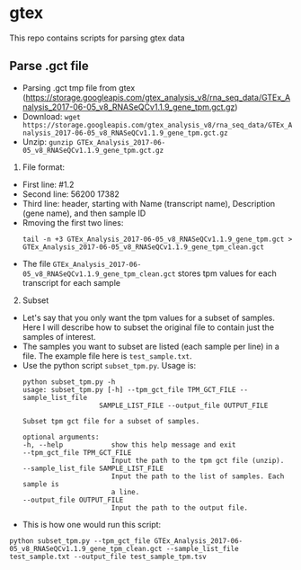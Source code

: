 # gtex
This repo contains scripts for parsing gtex data

## Parse .gct file
- Parsing .gct tmp file from gtex (https://storage.googleapis.com/gtex_analysis_v8/rna_seq_data/GTEx_Analysis_2017-06-05_v8_RNASeQCv1.1.9_gene_tpm.gct.gz)
- Download: `wget https://storage.googleapis.com/gtex_analysis_v8/rna_seq_data/GTEx_Analysis_2017-06-05_v8_RNASeQCv1.1.9_gene_tpm.gct.gz`
- Unzip: `gunzip GTEx_Analysis_2017-06-05_v8_RNASeQCv1.1.9_gene_tpm.gct.gz`
1. File format:
- First line: #1.2
- Second line: 56200   17382
- Third line: header, starting with Name (transcript name), Description (gene name), and then sample ID
- Rmoving the first two lines:
  ```
  tail -n +3 GTEx_Analysis_2017-06-05_v8_RNASeQCv1.1.9_gene_tpm.gct > GTEx_Analysis_2017-06-05_v8_RNASeQCv1.1.9_gene_tpm_clean.gct
  ```
- The file `GTEx_Analysis_2017-06-05_v8_RNASeQCv1.1.9_gene_tpm_clean.gct` stores tpm values for each transcript for each sample
2. Subset 
- Let's say that you only want the tpm values for a subset of samples. Here I will describe how to subset the original file to contain just the samples of interest. 
- The samples you want to subset are listed (each sample per line) in a file. The example file here is `test_sample.txt`. 
- Use the python script `subset_tpm.py`. Usage is:
  ```
  python subset_tpm.py -h
  usage: subset_tpm.py [-h] --tpm_gct_file TPM_GCT_FILE --sample_list_file
                     SAMPLE_LIST_FILE --output_file OUTPUT_FILE

  Subset tpm gct file for a subset of samples.

  optional arguments:
  -h, --help            show this help message and exit
  --tpm_gct_file TPM_GCT_FILE
                        Input the path to the tpm gct file (unzip).
  --sample_list_file SAMPLE_LIST_FILE
                        Input the path to the list of samples. Each sample is
                        a line.
  --output_file OUTPUT_FILE
                        Input the path to the output file.
  ```
 - This is how one would run this script:
  ```
  python subset_tpm.py --tpm_gct_file GTEx_Analysis_2017-06-05_v8_RNASeQCv1.1.9_gene_tpm_clean.gct --sample_list_file test_sample.txt --output_file test_sample_tpm.tsv
  ```
